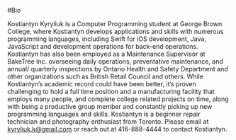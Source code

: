 #Bio

Kostiantyn Kyryliuk is a Computer Programming student at George Brown College, where Kostiantyn develops applications and skills with numerous programming languages, including Swift for iOS development, Java, JavaScript and development operations for back-end operations.
	Kostiantyn has also been employed as a Maintenance Supervisor at BakeTree Inc. overseeing daily operations, preventative maintenance, and annual/ quarterly inspections by Ontario Health and Safety Department and other organizations such as British Retail Council and others. While Kostiantyn’s academic record could have been better, it’s proven challenging to hold a full time position and a manufacturing facility that employs many people, and complete college related projects on time, along with being a productive group member and constantly picking up new programming languages and skills.
	Kostiantyn is a beginner repair technician and photography enthusiast from Toronto. Please email at kyryliuk.k@gmail.com or reach out at 416-888-4444 to contact Kostiantyn.
